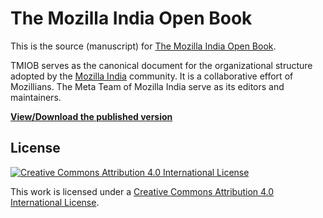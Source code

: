 # The Mozilla India Open Book

This is the source (manuscript) for [The Mozilla India Open Book](https://leanpub.com/mozillaindia-openbook).

TMIOB serves as the canonical document for the organizational structure adopted by the [Mozilla India](http://mozillaindia.org) community. It is a collaborative effort of Mozillians. The Meta Team of Mozilla India serve as its editors and maintainers.

[**View/Download the published version**](https://leanpub.com/mozillaindia-openbook)

## License

[![Creative Commons Attribution 4.0 International License](https://i.creativecommons.org/l/by/4.0/88x31.png)](http://creativecommons.org/licenses/by/4.0/)

This work is licensed under a [Creative Commons Attribution 4.0 International License](http://creativecommons.org/licenses/by/4.0/).
